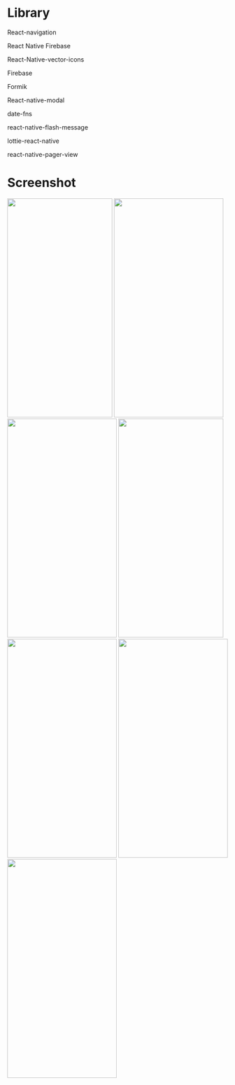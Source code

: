 
# Library
React-navigation

React Native Firebase

React-Native-vector-icons

Firebase

Formik

React-native-modal

date-fns

react-native-flash-message

lottie-react-native

react-native-pager-view

# Screenshot
<p>
  <img width="240" height="500" src="https://user-images.githubusercontent.com/85956297/180869030-fb3ee46c-8b8a-44c4-ac2f-b77e035b9bfd.png">
  <img width="250" height="500" src="https://user-images.githubusercontent.com/85956297/180869041-af923feb-9a7a-4f7d-ae51-8b9e3e49d8b1.png">
  <img width="250" height="500" src="https://user-images.githubusercontent.com/85956297/180869052-c1b0950f-f722-4884-80c9-71b812e219df.png">
  <img width="240" height="500" src="https://user-images.githubusercontent.com/85956297/180869064-078cd210-109e-4de4-8fb7-d81cf46a9401.png">
  <img width="250" height="500" src="https://user-images.githubusercontent.com/85956297/180869079-edeef424-b23e-4c57-8aac-5ce148c09747.png">
  <img width="250" height="500" src="https://user-images.githubusercontent.com/85956297/180869112-e887d254-fb15-4aa3-8049-1e651bffe228.png">
  <img width="250" height="500" src="https://user-images.githubusercontent.com/85956297/180869122-d6248a97-af43-4228-b3a7-0dad01c27b2e.png">
</p>
